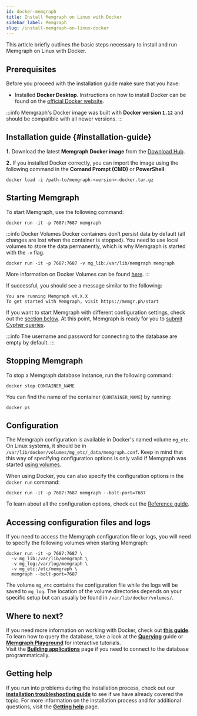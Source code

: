```yaml
---
id: docker-memgraph
title: Install Memgraph on Linux with Docker
sidebar_label: Memgraph
slug: /install-memgraph-on-linux-docker
---
```


This article briefly outlines the basic steps necessary to install and run
Memgraph on Linux with Docker.

## Prerequisites

Before you proceed with the installation guide make sure that you have:

- Installed **Docker Desktop**. Instructions on how to install Docker can be
  found on the [official Docker website](https://docs.docker.com/get-docker/).

:::info
Memgraph's Docker image was built with **Docker version `1.12`** and
should be compatible with all newer versions.
:::

## Installation guide {#installation-guide}

**1.** Download the latest **Memgraph Docker image** from the [Download
Hub](https://memgraph.com/download/).

**2.** If you installed Docker correctly, you can import the image using the
following command in the **Comand Prompt (CMD)** or **PowerShell**:

```console
docker load -i /path-to/memgraph-<version>-docker.tar.gz
```

## Starting Memgraph

To start Memgraph, use the following command:

```console
docker run -it -p 7687:7687 memgraph
```

:::info Docker Volumes
Docker containers don’t persist data by default (all changes are lost when the
container is stopped). You need to use local volumes to store the data
permanently, which is why Memgraph is started with the `-v` flag.

```console
docker run -it -p 7687:7687 -v mg_lib:/var/lib/memgraph memgraph
```

More information on Docker Volumes can be found
[here](https://docs.docker.com/storage/volumes/).
:::

If successful, you should see a message similar to the following:

```console
You are running Memgraph vX.X.X
To get started with Memgraph, visit https://memgr.ph/start
```

If you want to start Memgraph with different configuration settings, check out
the [section below](#configuration). At this point, Memgraph is ready for you to
[submit Cypher queries](/connect-to-memgraph/overview.mdx).

:::info
The username and password for connecting to the database are empty by default.
:::

## Stopping Memgraph

To stop a Memgraph database instance, run the following command:

```console
docker stop CONTAINER_NAME
```

You can find the name of the container (`CONTAINER_NAME`) by running:

```console
docker ps
```

## Configuration

The Memgraph configuration is available in Docker's named volume `mg_etc`. On
Linux systems, it should be in
`/var/lib/docker/volumes/mg_etc/_data/memgraph.conf`. Keep in mind that this way
of specifying configuration options is only valid if Memgraph was started [using
volumes](#named-volumes).

When using Docker, you can also specify the configuration options in the `docker
run` command:

```console
docker run -it -p 7687:7687 memgraph --bolt-port=7687
```

To learn about all the configuration options, check out the [Reference
guide](/reference-guide/configuration.md).

## Accessing configuration files and logs

If you need to access the Memgraph configuration file or logs, you will need to
specify the following volumes when starting Memgraph:

```console
docker run -it -p 7687:7687 \
  -v mg_lib:/var/lib/memgraph \
  -v mg_log:/var/log/memgraph \
  -v mg_etc:/etc/memgraph \
  memgraph --bolt-port=7687
```

The volume `mg_etc` contains the configuration file while the logs will be saved
to `mg_log`. The location of the volume directories depends on your specific
setup but can usually be found in `/var/lib/docker/volumes/`.

## Where to next?

If you need more information on working with Docker, check out **[this
guide](/database-functionalities/work-with-docker.md)**.<br/>
To learn how to query the database, take a look at the
**[Querying](/connect-to-memgraph/overview.mdx)** guide or **[Memgraph
Playground](https://playground.memgraph.com/)** for interactive tutorials.<br/>
Visit the **[Building applications](/connect-to-memgraph/methods/drivers.md)**
page if you need to connect to the database programmatically.

## Getting help

If you run into problems during the installation process, check out our
**[installation troubleshooting
guide](/installation/linux/linux-installation-troubleshooting.md)** to see
if we have already covered the topic. For more information on the installation
process and for additional questions, visit the **[Getting help](/help-center)**
page.
